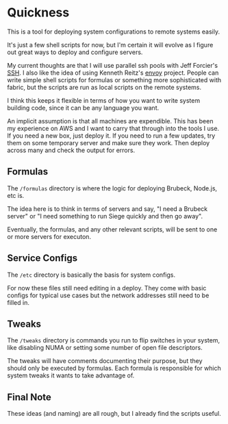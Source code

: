 # Quickness

This is a tool for deploying system configurations to remote systems
easily.

It's just a few shell scripts for now, but I'm certain it will evolve as I figure out great ways to deploy and configure servers.

My current thoughts are that I will use parallel ssh pools with Jeff Forcier's [SSH](https://github.com/bitprophet/ssh). I also like the idea of using Kenneth Reitz's [envoy](https://github.com/kennethreitz/envot) project. People can write simple shell scripts for formulas or something more sophisticated with fabric, but the scripts are run as local scripts on the remote systems. 

I think this keeps it flexible in terms of how you want to write system building code, since it can be any language you want.

An implicit assumption is that all machines are expendible. This has been my experience on AWS and I want to carry that through into the tools I use. If you need a new box, just deploy it. If you need to run a few updates, try them on some temporary server and make sure they work. Then deploy across many and check the output for errors.

## Formulas

The `/formulas` directory is where the logic for deploying Brubeck, Node.js, etc is. 

The idea here is to think in terms of servers and say, "I need a Brubeck server" or "I need something to run Siege quickly and then go away".

Eventually, the formulas, and any other relevant scripts, will be sent to one or more servers for executon.

## Service Configs

The `/etc` directory is basically the basis for system configs.

For now these files still need editing in a deploy. They come with basic configs for typical use cases but the network addresses still need to be filled in.

## Tweaks

The `/tweaks` directory is commands you run to flip switches in your system, like disabling NUMA or setting some number of open file descriptors.

The tweaks will have comments documenting their purpose, but they should only be executed by formulas. Each formula is responsible for which system tweaks it wants to take advantage of. 

## Final Note

These ideas (and naming) are all rough, but I already find the scripts useful.

